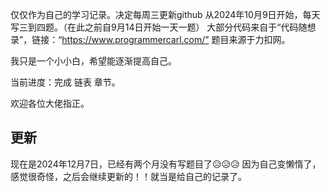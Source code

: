 仅仅作为自己的学习记录。决定每周三更新github
从2024年10月9日开始，每天写三到四题。（在此之前自9月14日开始一天一题）
大部分代码来自于“代码随想录”，链接：“https://www.programmercarl.com/”
题目来源于力扣网。

我只是一个小小白，希望能逐渐提高自己。

当前进度：完成 链表 章节。

欢迎各位大佬指正。

## 更新
现在是2024年12月7日，已经有两个月没有写题目了😥😥😥
因为自己变懒惰了，感觉很奇怪，之后会继续更新的！！就当是给自己的记录了。